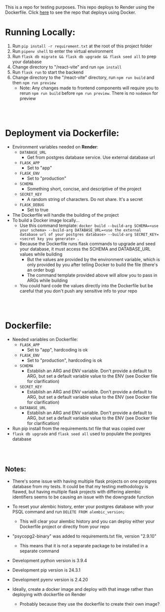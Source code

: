 This is a repo for testing purposes. This repo deploys to Render using the Dockerfile. Click [here](https://github.com/irelius/python-deploy-docker) to see the repo that deploys using Docker.

# Running Locally:
1. Run `pip install -r requirement.txt` at the root of this project folder
2. Run `pipenv shell` to enter the virtual environment
3. Run `flask db migrate && flask db upgrade && flask seed all` to prep your database
4. Change directory to "/react-vite" and run `npm install`
5. Run `flask run` to start the backend
6. Change directory to the "/react-vite" directory, run `npm run build` and then `npm run preview`
    - Note: Any changes made to frontend components will require you to rerun `npm run build` before `npm run preview`. There is no `nodemon` for preview 

<br></br>


# Deployment via Dockerfile:
- Environment variables needed on **Render**:
    - `DATABASE_URL`
        - Get from postgres database service. Use external database url
    - `FLASK_APP`
        - Set to "app"
    - `FLASK_ENV`
        - Set to "production"
    - `SCHEMA`
        - Something short, concise, and descriptive of the project
    - `SECRET_KEY`
        - A random string of characters. Do not share. It's a secret
    - `FLASK_DEBUG`
        - Set to true
- The Dockerfile will handle the building of the project
- To build a Docker image locally...
    - Use this command template: `docker build --build-arg SCHEMA=<use your schema> --build-arg DATABASE_URL=<use the external database url of your postgres database> --build-arg SECRET_KEY=<secret key you generate> .`
    - Because the Dockerfile runs flask commands to upgrade and seed your database, it must access the SCHEMA and DATABASE_URL values while building
        - But the values are provided by the environment variable, which is only provided by you after telling Docker to build the file (there's an order bug)
        - The command template provided above will allow you to pass in ARGs while building
    - You could hard code the values directly into the Dockerfile but be careful that you don't push any sensitive info to your repo

<br></br>

# Dockerfile:
- Needed variables on Dockerfile:
    - `FLASK_APP`
        - Set to "app", hardcoding is ok
    - `FLASK_ENV`
        - Set to "production", hardcoding is ok
    - `SCHEMA`
        - Establish an ARG and ENV variable. Don't provide a default to ARG, but set a default variable value to the ENV (see Docker file for clarification)
    - `SECRET_KEY`
        - Establish an ARG and ENV variable. Don't provide a default to ARG, but set a default variable value to the ENV (see Docker file for clarification)
    - `DATABASE_URL`
        - Establish an ARG and ENV variable. Don't provide a default to ARG, but set a default variable value to the ENV (see Docker file for clarification)
- Run pip install from the requirements.txt file that was copied over
- `flask db upgrade` and `flask seed all` used to populate the postgres database

<br></br>

## Notes:
- There's some issue with having multiple flask projects on one postgres database from my tests. It could be that my testing methodology is flawed, but having multiple flask projects with differing alembic identifiers seems to be causing an issue with the downgrade function
- To reset your alembic history, enter your postgres database with your PSQL command and run `DELETE FROM alembic_version;`
    - This will clear your alembic history and you can deploy either your Dockerfile project or directly from your repo
- "psycopg2-binary" was added to requirements.txt file, version "2.9.10"
    - This means that it is not a separate package to be installed in a separate command
- Development python version is 3.9.4
- Development pip version is 24.3.1
- Development pyenv version is 2.4.20

- Ideally, create a docker image and deploy with that image rather than deploying with dockerfile on Render
    - Probably because they use the dockerfile to create their own image?
